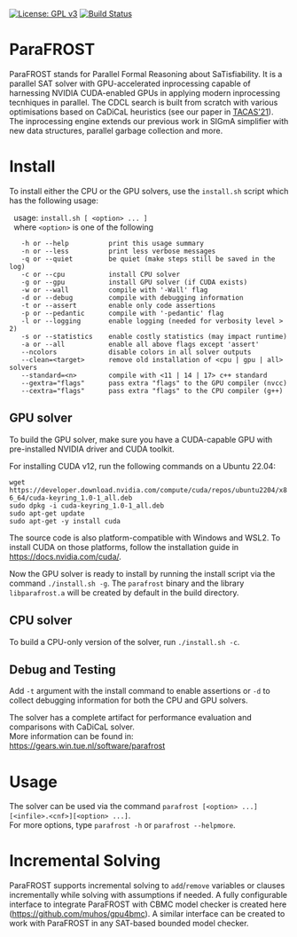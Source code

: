 [![License: GPL v3](https://img.shields.io/badge/License-GPLv3-blue.svg)](https://www.gnu.org/licenses/gpl-3.0)
[![Build Status](https://github.com/muhos/ParaFROST/actions/workflows/test-build.yml/badge.svg)](https://github.com/muhos/ParaFROST/actions/workflows/test-build.yml)
# ParaFROST
ParaFROST stands for Parallel Formal Reasoning about SaTisfiability. 
It is a parallel SAT solver with GPU-accelerated inprocessing capable of harnessing NVIDIA CUDA-enabled GPUs in applying modern inprocessing tecnhiques in parallel. 
The CDCL search is built from scratch with various optimisations based on CaDiCaL heuristics (see our paper in [TACAS'21](https://gears.win.tue.nl/papers/parafrost_gpu.pdf)).
The inprocessing engine extends our previous work in SIGmA simplifier with new data structures, parallel garbage collection and more.

# Install

To install either the CPU or the GPU solvers, use the `install.sh` script which has the following usage:


&nbsp; usage: `install.sh [ <option> ... ]`<br>
&nbsp; where `<option>` is one of the following

       -h or --help          print this usage summary
       -n or --less          print less verbose messages
       -q or --quiet         be quiet (make steps still be saved in the log)
       -c or --cpu           install CPU solver
       -g or --gpu           install GPU solver (if CUDA exists)
       -w or --wall          compile with '-Wall' flag
       -d or --debug         compile with debugging information
       -t or --assert        enable only code assertions
       -p or --pedantic      compile with '-pedantic' flag
       -l or --logging       enable logging (needed for verbosity level > 2)
       -s or --statistics    enable costly statistics (may impact runtime)
       -a or --all           enable all above flags except 'assert'
	   --ncolors             disable colors in all solver outputs
       --clean=<target>      remove old installation of <cpu | gpu | all> solvers
       --standard=<n>        compile with <11 | 14 | 17> c++ standard
       --gextra="flags"      pass extra "flags" to the GPU compiler (nvcc)
	   --cextra="flags"      pass extra "flags" to the CPU compiler (g++)


## GPU solver
To build the GPU solver, make sure you have a CUDA-capable GPU with pre-installed NVIDIA driver and CUDA toolkit.

For installing CUDA v12, run the following commands on a Ubuntu 22.04:<br>

`wget https://developer.download.nvidia.com/compute/cuda/repos/ubuntu2204/x86_64/cuda-keyring_1.0-1_all.deb`<br>
`sudo dpkg -i cuda-keyring_1.0-1_all.deb`<br>
`sudo apt-get update`<br>
`sudo apt-get -y install cuda`<br>

The source code is also platform-compatible with Windows and WSL2. To install CUDA on those platforms, follow the
installation guide in https://docs.nvidia.com/cuda/.

Now the GPU solver is ready to install by running the install script via the command `./install.sh -g`. 
The `parafrost` binary and the library `libparafrost.a` will be created by default in the build directory.<br>

## CPU solver
To build a CPU-only version of the solver, run `./install.sh -c`.<br>

## Debug and Testing
Add `-t` argument with the install command to enable assertions or `-d` to collect debugging information for both the CPU and GPU solvers.<br>

The solver has a complete artifact for performance evaluation and comparisons with CaDiCaL solver.<br>
More information can be found in: https://gears.win.tue.nl/software/parafrost <br>

# Usage
The solver can be used via the command `parafrost [<option> ...][<infile>.<cnf>][<option> ...]`.<br>
For more options, type `parafrost -h` or `parafrost --helpmore`.

# Incremental Solving
ParaFROST supports incremental solving to `add`/`remove` variables or clauses incrementally while solving with assumptions if needed. A fully configurable interface to integrate ParaFROST with CBMC model checker is created here (https://github.com/muhos/gpu4bmc). A similar interface can be created to work with ParaFROST in any SAT-based bounded model checker.
